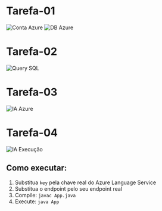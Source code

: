 # Tarefa-01

![Conta Azure](assets/conta-azure.png)
![DB Azure](assets/db-azure.png)

# Tarefa-02

![Query SQL](assets/query-sql.png)

# Tarefa-03

![IA Azure](assets/ia-azure.png)

# Tarefa-04

![IA Execução](assets/execucao.png)

## Como executar:
1. Substitua `key` pela chave real do Azure Language Service
2. Substitua o endpoint pelo seu endpoint real
3. Compile: `javac App.java`
4. Execute: `java App`